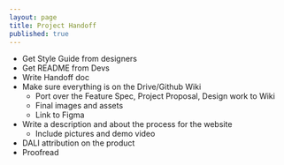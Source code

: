 ```yaml
---
layout: page
title: Project Handoff
published: true
---
```



* Get Style Guide from designers
* Get README from Devs
* Write Handoff doc
* Make sure everything is on the Drive/Github Wiki
    * Port over the Feature Spec, Project Proposal, Design work to Wiki
    * Final images and assets
    * Link to Figma
* Write a description and about the process for the website
    * Include pictures and demo video
* DALI attribution on the product
* Proofread


